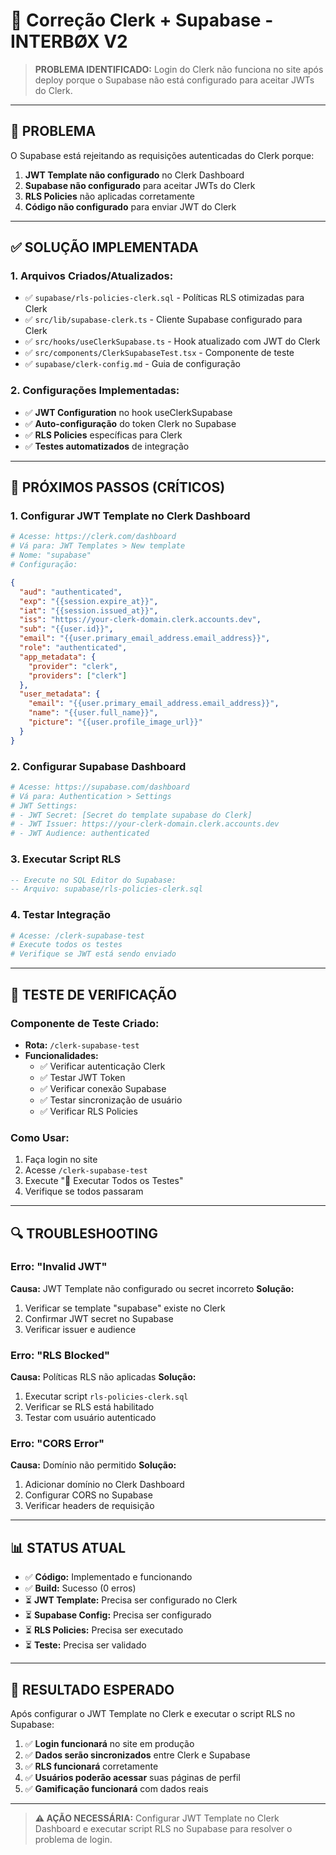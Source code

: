 # 🔧 Correção Clerk + Supabase - INTERBØX V2

> **PROBLEMA IDENTIFICADO:** Login do Clerk não funciona no site após deploy porque o Supabase não está configurado para aceitar JWTs do Clerk.

---

## 🚨 **PROBLEMA**

O Supabase está rejeitando as requisições autenticadas do Clerk porque:

1. **JWT Template não configurado** no Clerk Dashboard
2. **Supabase não configurado** para aceitar JWTs do Clerk
3. **RLS Policies** não aplicadas corretamente
4. **Código não configurado** para enviar JWT do Clerk

---

## ✅ **SOLUÇÃO IMPLEMENTADA**

### **1. Arquivos Criados/Atualizados:**

- ✅ `supabase/rls-policies-clerk.sql` - Políticas RLS otimizadas para Clerk
- ✅ `src/lib/supabase-clerk.ts` - Cliente Supabase configurado para Clerk
- ✅ `src/hooks/useClerkSupabase.ts` - Hook atualizado com JWT do Clerk
- ✅ `src/components/ClerkSupabaseTest.tsx` - Componente de teste
- ✅ `supabase/clerk-config.md` - Guia de configuração

### **2. Configurações Implementadas:**

- ✅ **JWT Configuration** no hook useClerkSupabase
- ✅ **Auto-configuração** do token Clerk no Supabase
- ✅ **RLS Policies** específicas para Clerk
- ✅ **Testes automatizados** de integração

---

## 🚀 **PRÓXIMOS PASSOS (CRÍTICOS)**

### **1. Configurar JWT Template no Clerk Dashboard**

```bash
# Acesse: https://clerk.com/dashboard
# Vá para: JWT Templates > New template
# Nome: "supabase"
# Configuração:
```

```json
{
  "aud": "authenticated",
  "exp": "{{session.expire_at}}",
  "iat": "{{session.issued_at}}",
  "iss": "https://your-clerk-domain.clerk.accounts.dev",
  "sub": "{{user.id}}",
  "email": "{{user.primary_email_address.email_address}}",
  "role": "authenticated",
  "app_metadata": {
    "provider": "clerk",
    "providers": ["clerk"]
  },
  "user_metadata": {
    "email": "{{user.primary_email_address.email_address}}",
    "name": "{{user.full_name}}",
    "picture": "{{user.profile_image_url}}"
  }
}
```

### **2. Configurar Supabase Dashboard**

```bash
# Acesse: https://supabase.com/dashboard
# Vá para: Authentication > Settings
# JWT Settings:
# - JWT Secret: [Secret do template supabase do Clerk]
# - JWT Issuer: https://your-clerk-domain.clerk.accounts.dev
# - JWT Audience: authenticated
```

### **3. Executar Script RLS**

```sql
-- Execute no SQL Editor do Supabase:
-- Arquivo: supabase/rls-policies-clerk.sql
```

### **4. Testar Integração**

```bash
# Acesse: /clerk-supabase-test
# Execute todos os testes
# Verifique se JWT está sendo enviado
```

---

## 🧪 **TESTE DE VERIFICAÇÃO**

### **Componente de Teste Criado:**

- **Rota:** `/clerk-supabase-test`
- **Funcionalidades:**
  - ✅ Verificar autenticação Clerk
  - ✅ Testar JWT Token
  - ✅ Verificar conexão Supabase
  - ✅ Testar sincronização de usuário
  - ✅ Verificar RLS Policies

### **Como Usar:**

1. Faça login no site
2. Acesse `/clerk-supabase-test`
3. Execute "🧪 Executar Todos os Testes"
4. Verifique se todos passaram

---

## 🔍 **TROUBLESHOOTING**

### **Erro: "Invalid JWT"**

**Causa:** JWT Template não configurado ou secret incorreto
**Solução:**
1. Verificar se template "supabase" existe no Clerk
2. Confirmar JWT secret no Supabase
3. Verificar issuer e audience

### **Erro: "RLS Blocked"**

**Causa:** Políticas RLS não aplicadas
**Solução:**
1. Executar script `rls-policies-clerk.sql`
2. Verificar se RLS está habilitado
3. Testar com usuário autenticado

### **Erro: "CORS Error"**

**Causa:** Domínio não permitido
**Solução:**
1. Adicionar domínio no Clerk Dashboard
2. Configurar CORS no Supabase
3. Verificar headers de requisição

---

## 📊 **STATUS ATUAL**

- ✅ **Código:** Implementado e funcionando
- ✅ **Build:** Sucesso (0 erros)
- ⏳ **JWT Template:** Precisa ser configurado no Clerk
- ⏳ **Supabase Config:** Precisa ser configurado
- ⏳ **RLS Policies:** Precisa ser executado
- ⏳ **Teste:** Precisa ser validado

---

## 🎯 **RESULTADO ESPERADO**

Após configurar o JWT Template no Clerk e executar o script RLS no Supabase:

1. ✅ **Login funcionará** no site em produção
2. ✅ **Dados serão sincronizados** entre Clerk e Supabase
3. ✅ **RLS funcionará** corretamente
4. ✅ **Usuários poderão acessar** suas páginas de perfil
5. ✅ **Gamificação funcionará** com dados reais

---

> **⚠️ AÇÃO NECESSÁRIA:** Configurar JWT Template no Clerk Dashboard e executar script RLS no Supabase para resolver o problema de login.
